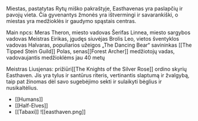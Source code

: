 Miestas, pastatytas Rytų miško pakraštyje, Easthavenas yra paslapčių ir pavojų vieta. Čia gyvenantys žmonės yra ištvermingi ir savarankiški, o miestas yra medžioklės ir gaudymo spąstais centras.

Main npcs:
Meras Theron, miesto vadovas 
Šerifas Linnea, miesto sargybos vadovas 
Meistras Eirikas, įgudęs siuvėjas 
Brolis Leo, vietos šventyklos vadovas 
Halvaras, populiarios užeigos „The Dancing Bear“ savininkas [[The Tipped Stein Guild]]
Polas, senas[[Forest Archer]] medžiotojų vadas, vadovaujantis medžioklėms jau 40 metų

Meistras Liusjenas: prižiūri[[The Knights of the Silver Rose]] ordino skyrių Easthaven. Jis yra tylus ir santūrus riteris, vertinantis slaptumą ir žvalgybą, taip pat žinomas dėl savo sugebėjimo sekti ir sulaikyti bėglius ir nusikaltėlius.

-   [[Humans]]
-   [[Half-Elves]]
-   [[Tabaxi]]
![[easthaven.png]]